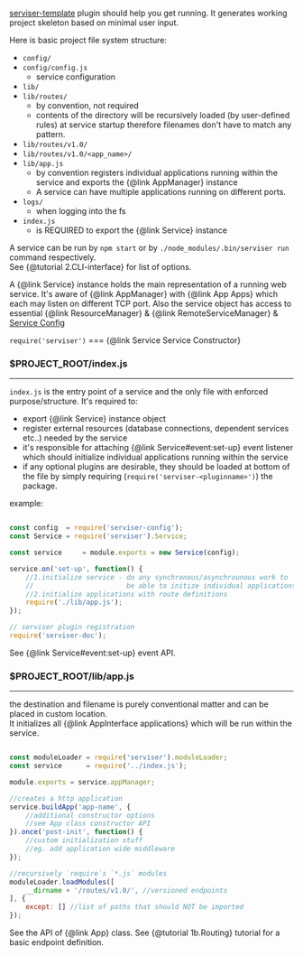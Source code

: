 
[serviser-template](https://github.com/lucid-services/serviser-template) plugin should help you get running. It generates working project skeleton based on minimal user input.  

Here is basic project file system structure:

- `config/`
- `config/config.js`
    - service configuration
- `lib/`
- `lib/routes/`
    - by convention, not required
    - contents of the directory will be recursively loaded (by user-defined rules) at service startup therefore filenames don't have to match any pattern.
- `lib/routes/v1.0/`
- `lib/routes/v1.0/<app_name>/`
- `lib/app.js`
    - by convention registers individual applications running within the service and exports the {@link AppManager} instance
    - A service can have multiple applications running on different ports.
- `logs/`
    - when logging into the fs
- `index.js`
    - is REQUIRED to export the {@link Service} instance


A service can be run by `npm start` or by `./node_modules/.bin/serviser run` command respectively.  
See {@tutorial 2.CLI-interface} for list of options.  

A {@link Service} instance holds the main representation of a running web service. It's aware of {@link AppManager} with {@link App Apps} which each may listen on different TCP port. Also the service object has access to essential {@link ResourceManager} & {@link RemoteServiceManager} & [Service Config](https://github.com/lucid-services/serviser-config)  

`require('serviser')` === {@link Service Service Constructor}  

### $PROJECT_ROOT/index.js
--------------------------

`index.js` is the entry point of a service and the only file with enforced purpose/structure. It's required to:  
* export {@link Service} instance object
* register external resources (database connections, dependent services etc..) needed by the service
* it's responsible for attaching {@link  Service#event:set-up} event listener which should initialize individual applications running within the service
* if any optional plugins are desirable, they should be loaded at bottom of the file by simply requiring (`require('serviser-<pluginname>')`) the package.


example:  

```javascript

const config  = require('serviser-config');
const Service = require('serviser').Service;

const service     = module.exports = new Service(config);

service.on('set-up', function() {
    //1.initialize service - do any synchronous/asynchrounous work to
    //                       be able to initize individual applications
    //2.initialize applications with route definitions
    require('./lib/app.js');
});

// serviser plugin registration
require('serviser-doc');
```

See {@link Service#event:set-up} event API.  


### $PROJECT_ROOT/lib/app.js
----------------------------
the destination and filename is purely conventional matter and can be placed in custom location.  
It initializes all {@link AppInterface applications} which will be run within the service.

```javascript

const moduleLoader = require('serviser').moduleLoader;
const service      = require('../index.js');

module.exports = service.appManager;

//creates a http application
service.buildApp('app-name', {
    //additional constructor options
    //see App class constructor API
}).once('post-init', function() {
    //custom initialization stuff
    //eg. add application wide middleware
});

//recursively `require`s `*.js` modules
moduleLoader.loadModules([
    __dirname + '/routes/v1.0/', //versioned endpoints
], {
    except: [] //list of paths that should NOT be imported
});
```

See the API of {@link App} class.
See {@tutorial 1b.Routing} tutorial for a basic endpoint definition.
